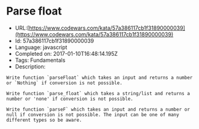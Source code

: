 # Parse float

 - URL:[https://www.codewars.com/kata/57a386117cb1f31890000039](https://www.codewars.com/kata/57a386117cb1f31890000039)
 - Id: 57a386117cb1f31890000039
 - Language: javascript
 - Completed on: 2017-01-10T16:48:14.195Z
 - Tags: Fundamentals
 - Description:
```if-not:javascript,python
Write function `parseFloat` which takes an input and returns a number or `Nothing` if conversion is not possible.
```

```if:python
Write function `parse_float` which takes a string/list and returns a number or 'none' if conversion is not possible.
```

```if:javascript
Write function `parseF` which takes an input and returns a number or null if conversion is not possible. The input can be one of many different types so be aware.
```
